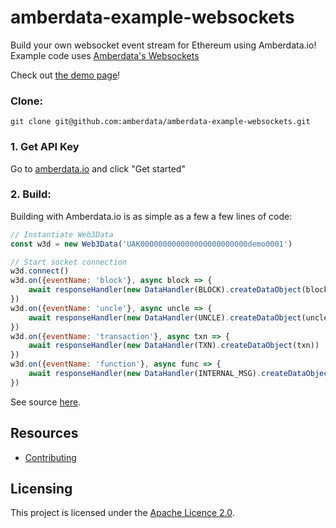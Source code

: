 # amberdata-example-websockets
Build your own websocket event stream for Ethereum using Amberdata.io! Example code uses [Amberdata's Websockets](https://docs.amberdata.io/reference/connection)

Check out [the demo page](https://amberdata.github.io/amberdata-example-websockets/)!

### Clone:
``
git clone git@github.com:amberdata/amberdata-example-websockets.git
``

### 1. Get API Key

Go to [amberdata.io](https://amberdata.io/pricing) and click "Get started"

### 2. Build:

Building with Amberdata.io is as simple as a few a few lines of code:

```js
// Instantiate Web3Data
const w3d = new Web3Data('UAK000000000000000000000000demo0001')

// Start socket connection
w3d.connect()
w3d.on({eventName: 'block'}, async block => {
    await responseHandler(new DataHandler(BLOCK).createDataObject(block))
})
w3d.on({eventName: 'uncle'}, async uncle => {
    await responseHandler(new DataHandler(UNCLE).createDataObject(uncle))
})
w3d.on({eventName: 'transaction'}, async txn => {
    await responseHandler(new DataHandler(TXN).createDataObject(txn))
})
w3d.on({eventName: 'function'}, async func => {
    await responseHandler(new DataHandler(INTERNAL_MSG).createDataObject(func))
})
```

See source [here](https://github.com/amberdata/amberdata-example-websockets/blob/f20723472788d07e4b135bd840e32a90dd4566b5/index.js#L41-L61).

## Resources

- [Contributing](./CONTRIBUTING.md)

## Licensing

This project is licensed under the [Apache Licence 2.0](./LICENSE).

